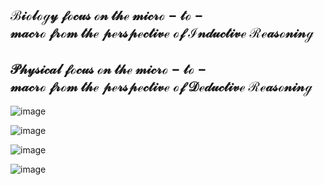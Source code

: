 
## $\mathcal{Biology\ focus\ on\ the\ micro-to-macro\ from\ the\ perspective\ of\ Inductive\ Reasoning}$

## $\mathcal{Physical\ focus\ on\ the\ micro-to-macro\ from\ the\ perspective\ of\ Deductive\ Reasoning}$

![image](https://github.com/AIB001/AIB001.github.io/assets/141569168/6ba2b79f-3a81-4cfb-9a10-ad037a6c16cf)

![image](https://github.com/AIB001/AIB001.github.io/assets/141569168/affe1673-d651-4356-8f99-8a0c2e1e419d)

![image](https://github.com/AIB001/AIB001.github.io/assets/141569168/74e1c388-04db-445c-b37b-9b68f91f08c5)

![image](https://github.com/AIB001/AIB001.github.io/assets/141569168/f842acb1-c75d-481a-a687-b986617f2004)
